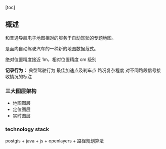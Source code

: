 [toc]

## 概述

和普通导航电子地图相对的服务于自动驾驶的专题地图。

是面向自动驾驶汽车的一种新的地图数据范式。

绝对位置精度接近 1m，相对位置精度 cm 级别

**记录行为：**
典型驾驶行为
最佳加速点及刹车点
路况复杂程度
对不同路段信号接收情况的标注

### 三大图层架构

- 地图图层
- 定位图层
- 实时图层

### technology stack

postgis + java + js + openlayers + 路径规划算法
